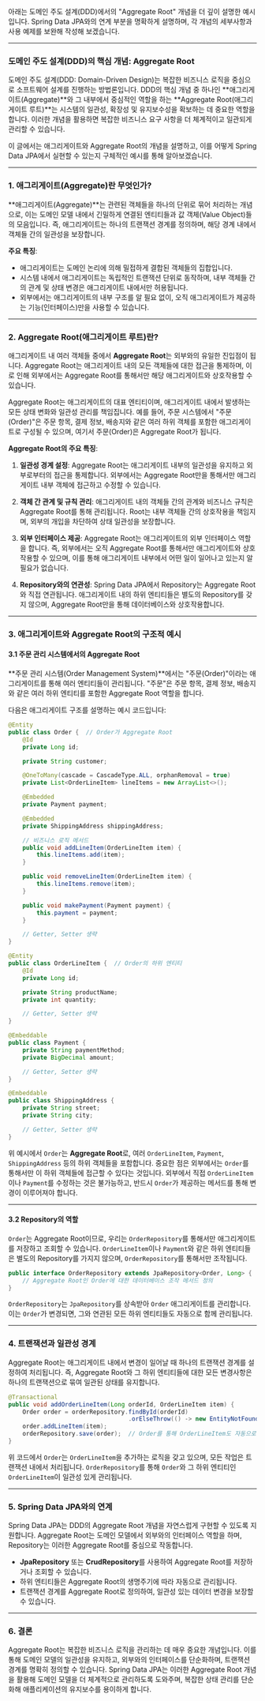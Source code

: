 아래는 도메인 주도 설계(DDD)에서의 "Aggregate Root" 개념을 더 깊이 설명한 예시입니다. Spring Data JPA와의 연계 부분을 명확하게 설명하며, 각 개념의 세부사항과 사용 예제를 보완해 작성해 보겠습니다.

---

### 도메인 주도 설계(DDD)의 핵심 개념: Aggregate Root

도메인 주도 설계(DDD: Domain-Driven Design)는 복잡한 비즈니스 로직을 중심으로 소프트웨어 설계를 진행하는 방법론입니다. DDD의 핵심 개념 중 하나인 **애그리게이트(Aggregate)**와 그 내부에서 중심적인 역할을 하는 **Aggregate Root(애그리게이트 루트)**는 시스템의 일관성, 확장성 및 유지보수성을 확보하는 데 중요한 역할을 합니다. 이러한 개념을 활용하면 복잡한 비즈니스 요구 사항을 더 체계적이고 일관되게 관리할 수 있습니다.

이 글에서는 애그리게이트와 Aggregate Root의 개념을 설명하고, 이를 어떻게 Spring Data JPA에서 실현할 수 있는지 구체적인 예시를 통해 알아보겠습니다.

---

### 1. 애그리게이트(Aggregate)란 무엇인가?

**애그리게이트(Aggregate)**는 관련된 객체들을 하나의 단위로 묶어 처리하는 개념으로, 이는 도메인 모델 내에서 긴밀하게 연결된 엔티티들과 값 객체(Value Object)들의 모음입니다. 즉, 애그리게이트는 하나의 트랜잭션 경계를 정의하며, 해당 경계 내에서 객체들 간의 일관성을 보장합니다.

**주요 특징**:
- 애그리게이트는 도메인 논리에 의해 밀접하게 결합된 객체들의 집합입니다.
- 시스템 내에서 애그리게이트는 독립적인 트랜잭션 단위로 동작하며, 내부 객체들 간의 관계 및 상태 변경은 애그리게이트 내에서만 허용됩니다.
- 외부에서는 애그리게이트의 내부 구조를 알 필요 없이, 오직 애그리게이트가 제공하는 기능(인터페이스)만을 사용할 수 있습니다.

---

### 2. Aggregate Root(애그리게이트 루트)란?

애그리게이트 내 여러 객체들 중에서 **Aggregate Root**는 외부와의 유일한 진입점이 됩니다. Aggregate Root는 애그리게이트 내의 모든 객체들에 대한 접근을 통제하며, 이로 인해 외부에서는 Aggregate Root를 통해서만 해당 애그리게이트와 상호작용할 수 있습니다.

Aggregate Root는 애그리게이트의 대표 엔티티이며, 애그리게이트 내에서 발생하는 모든 상태 변화와 일관성 관리를 책임집니다. 예를 들어, 주문 시스템에서 "주문(Order)"은 주문 항목, 결제 정보, 배송지와 같은 여러 하위 객체를 포함한 애그리게이트로 구성될 수 있으며, 여기서 주문(Order)은 Aggregate Root가 됩니다.

**Aggregate Root의 주요 특징**:
1. **일관성 경계 설정**:
   Aggregate Root는 애그리게이트 내부의 일관성을 유지하고 외부로부터의 접근을 통제합니다. 외부에서는 Aggregate Root만을 통해서만 애그리게이트 내부 객체에 접근하고 수정할 수 있습니다.
   
2. **객체 간 관계 및 규칙 관리**:
   애그리게이트 내의 객체들 간의 관계와 비즈니스 규칙은 Aggregate Root를 통해 관리됩니다. Root는 내부 객체들 간의 상호작용을 책임지며, 외부의 개입을 차단하여 상태 일관성을 보장합니다.

3. **외부 인터페이스 제공**:
   Aggregate Root는 애그리게이트의 외부 인터페이스 역할을 합니다. 즉, 외부에서는 오직 Aggregate Root를 통해서만 애그리게이트와 상호작용할 수 있으며, 이를 통해 애그리게이트 내부에서 어떤 일이 일어나고 있는지 알 필요가 없습니다.

4. **Repository와의 연관성**:
   Spring Data JPA에서 Repository는 Aggregate Root와 직접 연관됩니다. 애그리게이트 내의 하위 엔티티들은 별도의 Repository를 갖지 않으며, Aggregate Root만을 통해 데이터베이스와 상호작용합니다.

---

### 3. 애그리게이트와 Aggregate Root의 구조적 예시

#### 3.1 주문 관리 시스템에서의 Aggregate Root

**주문 관리 시스템(Order Management System)**에서는 "주문(Order)"이라는 애그리게이트를 통해 여러 엔티티들이 관리됩니다. "주문"은 주문 항목, 결제 정보, 배송지와 같은 여러 하위 엔티티를 포함한 Aggregate Root 역할을 합니다.

다음은 애그리게이트 구조를 설명하는 예시 코드입니다:

```java
@Entity
public class Order {  // Order가 Aggregate Root
    @Id
    private Long id;

    private String customer;

    @OneToMany(cascade = CascadeType.ALL, orphanRemoval = true)
    private List<OrderLineItem> lineItems = new ArrayList<>();

    @Embedded
    private Payment payment;

    @Embedded
    private ShippingAddress shippingAddress;

    // 비즈니스 로직 메서드
    public void addLineItem(OrderLineItem item) {
        this.lineItems.add(item);
    }

    public void removeLineItem(OrderLineItem item) {
        this.lineItems.remove(item);
    }

    public void makePayment(Payment payment) {
        this.payment = payment;
    }

    // Getter, Setter 생략
}

@Entity
public class OrderLineItem {  // Order의 하위 엔티티
    @Id
    private Long id;

    private String productName;
    private int quantity;

    // Getter, Setter 생략
}

@Embeddable
public class Payment {
    private String paymentMethod;
    private BigDecimal amount;

    // Getter, Setter 생략
}

@Embeddable
public class ShippingAddress {
    private String street;
    private String city;

    // Getter, Setter 생략
}
```

위 예시에서 `Order`는 **Aggregate Root**로, 여러 `OrderLineItem`, `Payment`, `ShippingAddress` 등의 하위 객체들을 포함합니다. 중요한 점은 외부에서는 `Order`를 통해서만 이 하위 객체들에 접근할 수 있다는 것입니다. 외부에서 직접 `OrderLineItem`이나 `Payment`를 수정하는 것은 불가능하고, 반드시 `Order`가 제공하는 메서드를 통해 변경이 이루어져야 합니다.

---

#### 3.2 Repository의 역할

`Order`는 Aggregate Root이므로, 우리는 `OrderRepository`를 통해서만 애그리게이트를 저장하고 조회할 수 있습니다. `OrderLineItem`이나 `Payment`와 같은 하위 엔티티들은 별도의 Repository를 가지지 않으며, `OrderRepository`를 통해서만 조작됩니다.

```java
public interface OrderRepository extends JpaRepository<Order, Long> {
    // Aggregate Root인 Order에 대한 데이터베이스 조작 메서드 정의
}
```

`OrderRepository`는 `JpaRepository`를 상속받아 `Order` 애그리게이트를 관리합니다. 이는 `Order`가 변경되면, 그와 연관된 모든 하위 엔티티들도 자동으로 함께 관리됩니다.

---

### 4. 트랜잭션과 일관성 경계

Aggregate Root는 애그리게이트 내에서 변경이 일어날 때 하나의 트랜잭션 경계를 설정하여 처리됩니다. 즉, Aggregate Root와 그 하위 엔티티들에 대한 모든 변경사항은 하나의 트랜잭션으로 묶여 일관된 상태를 유지합니다.

```java
@Transactional
public void addOrderLineItem(Long orderId, OrderLineItem item) {
    Order order = orderRepository.findById(orderId)
                                  .orElseThrow(() -> new EntityNotFoundException("Order not found"));
    order.addLineItem(item);
    orderRepository.save(order);  // Order를 통해 OrderLineItem도 자동으로 저장됨
}
```

위 코드에서 `Order`는 `OrderLineItem`을 추가하는 로직을 갖고 있으며, 모든 작업은 트랜잭션 내에서 처리됩니다. `OrderRepository`를 통해 `Order`와 그 하위 엔티티인 `OrderLineItem`이 일관성 있게 관리됩니다.

---

### 5. Spring Data JPA와의 연계

Spring Data JPA는 DDD의 Aggregate Root 개념을 자연스럽게 구현할 수 있도록 지원합니다. Aggregate Root는 도메인 모델에서 외부와의 인터페이스 역할을 하며, Repository는 이러한 Aggregate Root를 중심으로 작동합니다.

- **JpaRepository** 또는 **CrudRepository**를 사용하여 Aggregate Root를 저장하거나 조회할 수 있습니다.
- 하위 엔티티들은 Aggregate Root의 생명주기에 따라 자동으로 관리됩니다.
- 트랜잭션 경계를 Aggregate Root로 정의하여, 일관성 있는 데이터 변경을 보장할 수 있습니다.

---

### 6. 결론

Aggregate Root는 복잡한 비즈니스 로직을 관리하는 데 매우 중요한 개념입니다. 이를 통해 도메인 모델의 일관성을 유지하고, 외부와의 인터페이스를 단순화하며, 트랜잭션 경계를 명확히 정의할 수 있습니다. Spring Data JPA는 이러한 Aggregate Root 개념을 활용해 도메인 모델을 더 체계적으로 관리하도록 도와주며, 복잡한 상태 관리를 단순화해 애플리케이션의 유지보수를 용이하게 합니다.